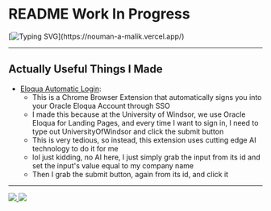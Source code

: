 # README Work In Progress

[![Typing SVG](https://readme-typing-svg.demolab.com?font=Fira+Code&weight=500&size=23&duration=3500&pause=500&width=435&lines=Hi%2C+I+am+Nouman+Malik.;Welcome+to+my+GitHub.;Click+me+to+go+to+my+website.)](https://nouman-a-malik.vercel.app/)

---

## Actually Useful Things I Made
- [Eloqua Automatic Login](https://github.com/NoumanAMalik/Eloqua-Automatic-Login-Extension):
  - This is a Chrome Browser Extension that automatically signs you into your Oracle Eloqua Account through SSO
  - I made this because at the University of Windsor, we use Oracle Eloqua for Landing Pages, and every time I want to sign in, I need to type out UniversityOfWindsor and click the submit button
  - This is very tedious, so instead, this extension uses cutting edge AI technology to do it for me
  - lol just kidding, no AI here, I just simply grab the input from its id and set the input's value equal to my company name
  - Then I grab the submit button, again from its id, and click it

---

<a href="https://github.com/NoumanAMalik">
  <img src="https://github-readme-stats.vercel.app/api?username=NoumanAMalik&count_private=true&show_icons=true&theme=dracula" />
</a>
<a href="https://github.com/NoumanAMalik">
  <img src="https://github-readme-stats.vercel.app/api/top-langs/?username=NoumanAMalik&layout=compact&theme=dracula&langs_count=10" />
</a>
